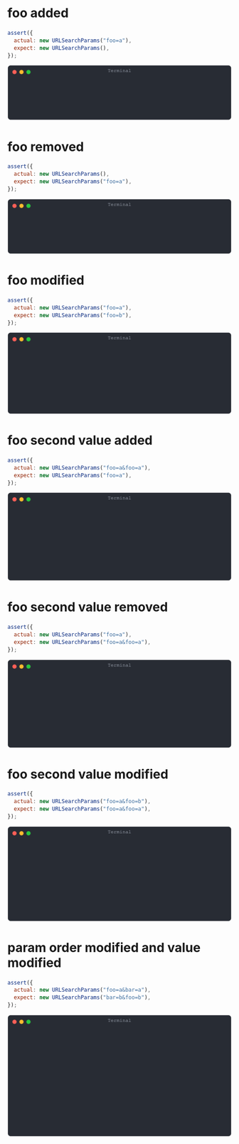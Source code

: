 # foo added

```js
assert({
  actual: new URLSearchParams("foo=a"),
  expect: new URLSearchParams(),
});
```

![img](<./url_search_params/foo_added.svg>)

# foo removed

```js
assert({
  actual: new URLSearchParams(),
  expect: new URLSearchParams("foo=a"),
});
```

![img](<./url_search_params/foo_removed.svg>)

# foo modified

```js
assert({
  actual: new URLSearchParams("foo=a"),
  expect: new URLSearchParams("foo=b"),
});
```

![img](<./url_search_params/foo_modified.svg>)

# foo second value added

```js
assert({
  actual: new URLSearchParams("foo=a&foo=a"),
  expect: new URLSearchParams("foo=a"),
});
```

![img](<./url_search_params/foo_second_value_added.svg>)

# foo second value removed

```js
assert({
  actual: new URLSearchParams("foo=a"),
  expect: new URLSearchParams("foo=a&foo=a"),
});
```

![img](<./url_search_params/foo_second_value_removed.svg>)

# foo second value modified

```js
assert({
  actual: new URLSearchParams("foo=a&foo=b"),
  expect: new URLSearchParams("foo=a&foo=a"),
});
```

![img](<./url_search_params/foo_second_value_modified.svg>)

# param order modified and value modified

```js
assert({
  actual: new URLSearchParams("foo=a&bar=a"),
  expect: new URLSearchParams("bar=b&foo=b"),
});
```

![img](<./url_search_params/param_order_modified_and_value_modified.svg>)

